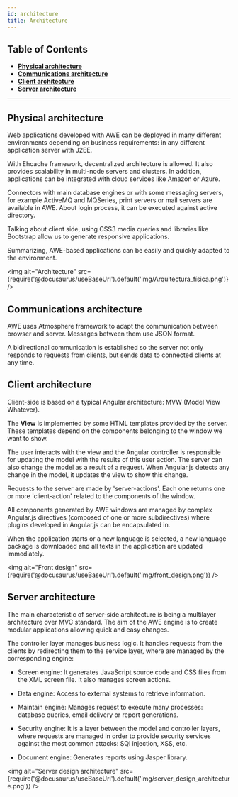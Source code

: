 ```yaml
---
id: architecture
title: Architecture
---
```


## Table of Contents

* **[Physical architecture](#physical-architecture)**
* **[Communications architecture](#communications-architecture)**
* **[Client architecture](#client-architecture)**
* **[Server architecture](#server-architecture)**

---

## Physical architecture

Web applications developed with AWE can be deployed in many different environments depending on business requirements: in any different application server with J2EE.

With Ehcache framework, decentralized architecture is allowed. It also provides scalability in multi-node servers and clusters. In addition, applications can be integrated with cloud services like Amazon or Azure.

Connectors with main database engines or with some messaging servers, for example ActiveMQ and MQSeries, print servers or mail servers are available in AWE. About login process, it can be executed against active directory.

Talking about client side, using CSS3 media queries and libraries like Bootstrap allow us to generate responsive applications.

Summarizing, AWE-based applications can be easily and quickly adapted to the environment.

<img alt="Architecture" src={require('@docusaurus/useBaseUrl').default('img/Arquitectura_física.png')} />

## Communications architecture

AWE uses Atmosphere framework to adapt the communication between browser and server. Messages between them use JSON format.

A bidirectional communication is established so the server not only responds to requests from clients, but sends data to connected clients at any time.  

## Client architecture

Client-side is based on a typical Angular architecture: MVW (Model View Whatever).

The **View** is implemented by some HTML templates provided by the server. These templates depend on the components belonging to the window we want to show.

The user interacts with the view and the Angular controller is responsible for updating the model with the results of this user action. The server can also change the model as a result of a request. When Angular.js detects any change in the model, it updates the view to show this change.

Requests to the server are made by 'server-actions'. Each one returns one or more 'client-action' related to the components of the window.

All components generated by AWE windows are managed by complex Angular.js directives (composed of one or more subdirectives) where plugins developed in Angular.js can be encapsulated in.

When the application starts or a new language is selected, a new language package is downloaded and all texts in the application are updated immediately.

<img alt="Front design" src={require('@docusaurus/useBaseUrl').default('img/front_design.png')} />

## Server architecture

The main characteristic of server-side architecture is being a multilayer architecture over MVC standard. The aim of the AWE engine is to create modular applications allowing quick and easy changes.

The controller layer manages business logic. It handles requests from the clients by redirecting them to the service layer, where are managed by the corresponding engine:

* Screen engine: It generates JavaScript source code and CSS files from the XML screen file. It also manages screen actions.

* Data engine: Access to external systems to retrieve information.

* Maintain engine: Manages request to execute many processes: database queries, email delivery or report generations.

* Security engine: It is a layer between the model and controller layers, where requests are managed in order to provide security services against the most common attacks: SQl injection, XSS, etc.

* Document engine: Generates reports using Jasper library.

<img alt="Server design architecture" src={require('@docusaurus/useBaseUrl').default('img/server_design_architecture.png')} />